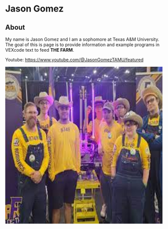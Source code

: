 # Jason Gomez

## About
My name is Jason Gomez and I am a sophomore at Texas A&M University. The goal of this is page
is to provide information and example programs in VEXcode text to feed **THE FARM**.

Youtube: https://www.youtube.com/@JasonGomezTAMU/featured

<img src="https://github.com/jasondgo/jasondgo/blob/main/farmRobotics.jpg" width="500" height="500">
